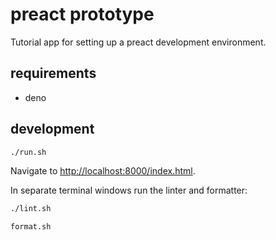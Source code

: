 # preact prototype

Tutorial app for setting up a preact development environment.

## requirements

- deno

## development

```bash
./run.sh
```

Navigate to <http://localhost:8000/index.html>.

In separate terminal windows run the linter and formatter:

```bash
./lint.sh
```

```bash
format.sh
```
